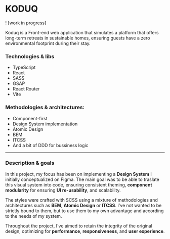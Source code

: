 # KODUQ
! [work in progress]

Koduq is a Front-end web application that simulates a platform that offers long-term retreats in sustainable homes, ensuring guests have a zero environmental footprint during their stay.

### Technologies & libs
- TypeScript
- React
- SASS
- GSAP
- React Router
- Vite 

### Methodologies & architectures: 
- Component-first
- Design System implementation
- Atomic Design
- BEM
- ITCSS
- And a bit of DDD for bussiness logic

---
### Description & goals

In this project, my focus has been on implementing  a **Design System** I initially conceptualized on Figma. The main goal was to be able to traslate this visual system into code, ensuring consistent theming, **component modularity** for ensuring **UI re-usability**, and scalability. 

The styles were crafted with SCSS using a mixture of methodologies and architectures such as **BEM**, **Atomic Design** or **ITCSS**. I've not wanted to be strictly bound to them, but to use them to my own advantage and according to the needs of my system.

Throughout the project, I've aimed to retain the integrity of the original design, optimizing for **performance**, **responsiveness**, and **user experience**. 


